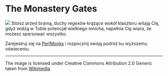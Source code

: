 # The Monastery Gates
![](http://upload.wikimedia.org/wikipedia/commons/c/c1/Gelati_monastery_%284%29.jpg)
Stoisz przed bramą, duchy regexów krążące wokół klasztoru witają Cię,
gdyż widzą w Tobie potencjał wielkiego mnicha, napełnia Cię wiara, że możesz
sparsować wszystko.

Zarejestruj się na [PerlMonks](http://perlmonks.org/) i rozpocznij swoją
podróż ku wyższemu oświeceniu.

-----------

The image is licensed under Creative Commons Attribution 2.0 Generic taken from [Wikimedia](http://commons.wikimedia.org/wiki/File:Gelati_monastery_%284%29.jpg)
